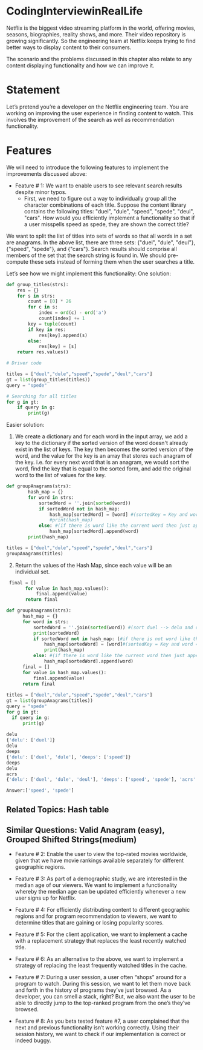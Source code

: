 # CodingInterviewinRealLife

Netflix is the biggest video streaming platform in the world, offering movies, seasons, biographies, reality shows, and more. Their video repository is growing significantly. So the engineering team at Netflix keeps trying to find better ways to display content to their consumers.

The scenario and the problems discussed in this chapter also relate to any content displaying functionality and how we can improve it.

# Statement 
Let’s pretend you’re a developer on the Netflix engineering team. You are working on improving the user experience in finding content to watch. This involves the improvement of the search as well as recommendation functionality.

# Features 
We will need to introduce the following features to implement the improvements discussed above:

 - Feature # 1: We want to enable users to see relevant search results despite minor typos.
    - First, we need to figure out a way to individually group all the character combinations of each title. Suppose the content library contains the following titles: "duel", "dule", "speed", "spede", "deul", "cars". How would you efficiently implement a functionality so that if a user misspells speed as spede, they are shown the correct title?

We want to split the list of titles into sets of words so that all words in a set are anagrams. In the above list, there are three sets: {"duel", "dule", "deul"}, {"speed", "spede"}, and {"cars"}. Search results should comprise all members of the set that the search string is found in. We should pre-compute these sets instead of forming them when the user searches a title.

Let’s see how we might implement this functionality:
One solution:

```python
def group_titles(strs):
    res = {}
    for s in strs:
        count = [0] * 26
        for c in s:
            index = ord(c) - ord('a')
            count[index] += 1
        key = tuple(count)
        if key in res:
            res[key].append(s)
        else:
            res[key] = [s]
    return res.values()

# Driver code

titles = ["duel","dule","speed","spede","deul","cars"]
gt = list(group_titles(titles))
query = "spede" 

# Searching for all titles
for g in gt:
    if query in g:
        print(g)
```
Easier solution: 

1. We create a dictionary and for each word in the input array, we add a key to the dictionary if the sorted version of the word doesn't already exist in the list of keys. The key then becomes the sorted version of the word, and the value for the key is an array that stores each anagram of the key. i.e. for every next word that is an anagram, we would sort the word, find the key that is equal to the sorted form, and add the original word to the list of values for the key.
```python
def groupAnagrams(strs):
        hash_map = {}
        for word in strs:
            sortedWord = ''.join(sorted(word))
            if sortedWord not in hash_map: 
                hash_map[sortedWord] = [word] #(sortedKey = Key and word = Value)
                #print(hash_map)
            else: #(if there is word like the current word then just append new value to key)
                hash_map[sortedWord].append(word)
        print(hash_map)

titles = ["duel","dule","speed","spede","deul","cars"]
groupAnagrams(titles)
```
2. Return the values of the Hash Map, since each value will be an individual set.
 ```python
  final = []
        for value in hash_map.values():
            final.append(value)
        return final
```
  ``` python
def groupAnagrams(strs):
        hash_map = {}
        for word in strs:
            sortedWord = ''.join(sorted(word)) #(sort duel --> delu and dule--> delu)
            print(sortedWord)
            if sortedWord not in hash_map: (#if there is not word like the the current word then add a new item into dictionary)
                hash_map[sortedWord] = [word]#(sortedKey = Key and word = Value)
                print(hash_map)
            else: #(if there is word like the current word then just append new value to key)
                hash_map[sortedWord].append(word)
        final = []
        for value in hash_map.values():
            final.append(value)
        return final
    
titles = ["duel","dule","speed","spede","deul","cars"]
gt = list(groupAnagrams(titles))
query = "spede" 
for g in gt:
    if query in g:
        print(g)
        
delu
{'delu': ['duel']}
delu
deeps
{'delu': ['duel', 'dule'], 'deeps': ['speed']}
deeps
delu
acrs
{'delu': ['duel', 'dule', 'deul'], 'deeps': ['speed', 'spede'], 'acrs': ['cars']}

Answer:['speed', 'spede']
  ```
## Related Topics: Hash table
## Similar Questions: Valid Anagram (easy), Grouped Shifted Strings(medium)

 - Feature # 2: Enable the user to view the top-rated movies worldwide, given that we have movie rankings available separately for different geographic regions.

- Feature # 3: As part of a demographic study, we are interested in the median age of our viewers. We want to implement a functionality whereby the median age can be updated efficiently whenever a new user signs up for Netflix.

- Feature # 4: For efficiently distributing content to different geographic regions and for program recommendation to viewers, we want to determine titles that are gaining or losing popularity scores.

- Feature # 5: For the client application, we want to implement a cache with a replacement strategy that replaces the least recently watched title.

- Feature # 6: As an alternative to the above, we want to implement a strategy of replacing the least frequently watched titles in the cache.

- Feature # 7: During a user session, a user often “shops” around for a program to watch. During this session, we want to let them move back and forth in the history of programs they’ve just browsed. As a developer, you can smell a stack, right? But, we also want the user to be able to directly jump to the top-ranked program from the one’s they’ve browsed.

- Feature # 8: As you beta tested feature #7, a user complained that the next and previous functionality isn’t working correctly. Using their session history, we want to check if our implementation is correct or indeed buggy.

